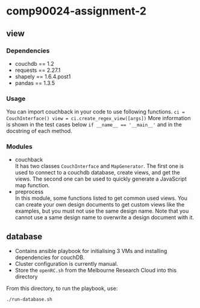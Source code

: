 # comp90024-assignment-2

## view

### Dependencies

* couchdb == 1.2  
* requests == 2.27.1  
* shapely == 1.6.4.post1  
* pandas == 1.3.5

### Usage

You can import couchback in your code to use following functions.
`ci = CouchInterface()
view = ci.create_regex_view([args])`
More information is shown in the test cases below `if __name__ == '__main__'` and in the docstring of each method.

### Modules

* couchback  
It has two classes `CouchInterface` and `MapGenerator`. The first one is used to connect to a couchdb database, create views, and get the views. 
The second one can be used to quickly generate a JavaScript map function.
* preprocess  
In this module, some functions listed to get common used views. You can create your own design documents to get custom views like the examples, but you must not use the same design name. Note that you cannot use a same design name to overwrite a design document with it.

## database

- Contains ansible playbook for initialising 3 VMs and installing dependencies for couchDB.
- Cluster configuration is currently manual.
- Store the `openRC.sh` from the Melbourne Research Cloud into this directory
 
From this directory, to run the playbook, use:

```bash
./run-database.sh
```

